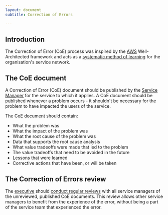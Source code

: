 ```yaml
---
layout: document
subtitle: Correction of Errors

---
```

## Introduction

The Correction of Error (CoE) process was inspired by the [AWS](https://wa.aws.amazon.com/wat.concept.coe.en.html) Well-Architected framework and acts as a [systematic method of learning](/doctrine#do-we-use-systematic-mechanisms-of-learning) for the organisation's service network.

## The CoE document

A Correction of Error (CoE) document should be published by the [Service Manager](/services/#service-managers) for the service to which it applies. A CoE document should be published whenever a problem occurs - it shouldn't be necessary for the problem to have impacted the users of the service.

The CoE document should contain:

* What the problem was
* What the impact of the problem was
* What the root cause of the problem was
* Data that supports the root cause analysis
* What value tradeoffs were made that led to the problem
* The value tradeoffs that need to be avoided in the future
* Lessons that were learned
* Corrective actions that have been, or will be taken

## The Correction of Errors review

The [executive](/executive) should [conduct regular
reviews](/executive#review-correction-of-error-documents) with all
service managers of the unreviewed, published CoE documents. This
review allows other service managers to benefit from the experience of
the error, without being a part of the service team that experienced
the error.